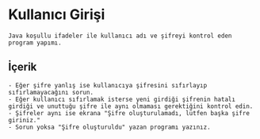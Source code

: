 # Kullanıcı Girişi

    Java koşullu ifadeler ile kullanıcı adı ve şifreyi kontrol eden program yapımı.

## İçerik

    - Eğer şifre yanlış ise kullanıcıya şifresini sıfırlayıp sıfırlamayacağını sorun.
    - Eğer kullanıcı sıfırlamak isterse yeni girdiği şifrenin hatalı girdiği ve unuttuğu şifre ile aynı olmaması gerektiğini kontrol edin.
    - Şifreler aynı ise ekrana "Şifre oluşturulamadı, lütfen başka şifre giriniz." 
    - Sorun yoksa "Şifre oluşturuldu" yazan programı yazınız.